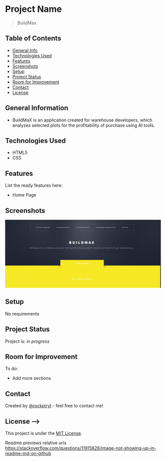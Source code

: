 # Project Name
> BuildMax.

## Table of Contents
* [General Info](#general-information)
* [Technologies Used](#technologies-used)
* [Features](#features)
* [Screenshots](#screenshots)
* [Setup](#setup)
* [Project Status](#project-status)
* [Room for Improvement](#room-for-improvement)
* [Contact](#contact)
* [License](#license)


## General Information
- BuildMaX is an application created for warehouse developers, which analyzes selected plots for the profitability of purchase using AI tools.


## Technologies Used
- HTML5
- CSS


## Features
List the ready features here:
- Home Page 


## Screenshots
![Example screenshot](./img/home.jpg)


## Setup
No requirements



## Project Status
Project is: _in progress_ 


## Room for Improvement
To do:
- Add more sections


## Contact
Created by [@rockpiryt](https://www.paulinakimak.com/) - feel free to contact me!



## License -->
This project is under the [MIT License]().







Readme previews relative urls
https://stackoverflow.com/questions/11915826/image-not-showing-up-in-readme-md-on-github

